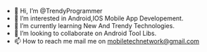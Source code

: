 - 👋 Hi, I’m @TrendyProgrammer
- 👀 I’m interested in Android,IOS Mobile App Developement.
- 🌱 I’m currently learning New And Trendy Technologies. 
- 💞️ I’m looking to collaborate on Android Tool Libs.
- 📫 How to reach me mail me on mobiletechnetwork@gmail.com

<!---
TrendyProgrammer/TrendyProgrammer is a ✨ special ✨ repository because its `README.md` (this file) appears on your GitHub profile.
You can click the Preview link to take a look at your changes.
--->
